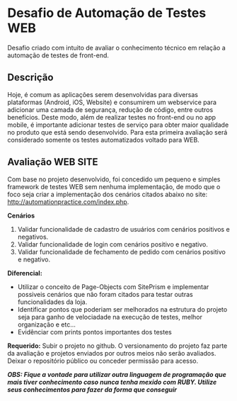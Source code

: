 # Desafio de Automação de Testes WEB
Desafio criado com intuito de avaliar o conhecimento técnico em relação a automação de testes de front-end.

## Descrição
Hoje, é comum as aplicações serem desenvolvidas para diversas plataformas (Android, iOS, Website) e consumirem um webservice para adicionar uma camada de segurança, redução de código, entre outros benefícios.
Deste modo, além de realizar testes no front-end ou no app mobile, é importante adicionar testes de serviço para obter maior qualidade no produto que está sendo desenvolvido.
Para esta primeira avaliação será considerado somente os testes automatizados voltado para WEB.

## Avaliação WEB SITE
Com base no projeto desenvolvido, foi concedido um pequeno e simples framework de testes WEB sem nenhuma implementação, de modo que o foco seja criar a implementação dos cenários citados abaixo no site: http://automationpractice.com/index.php.

**Cenários**
1. Validar funcionalidade de cadastro de usuários com cenários positivos e negativos.
2. Validar funcionalidade de login com cenários positivo e negativo.
3. Validar funcionalidade de fechamento de pedido com cenários positivo e negativo. 

**Diferencial:**
- Utilizar o conceito de Page-Objects com SitePrism e implementar possiveis cenários que não foram citados para testar outras funcionalidades da loja.
- Identificar pontos que poderiam ser melhorados na estrutura do projeto seja para ganho de velociadade na execução de testes, melhor organização e etc...
- Evidênciar com prints pontos importantes dos testes

**Requerido:**
Subir o projeto no github. O versionamento do projeto faz parte da avaliação e projetos enviados por outros meios não serão avaliados. Deixar o repositório público ou conceder permissão para acesso.

**_OBS: Fique a vontade para utilizar outra linguagem de programação que mais tiver conhecimento caso nunca tenha mexido com RUBY. Utilize seus conhecimentos para fazer da forma que conseguir_**
